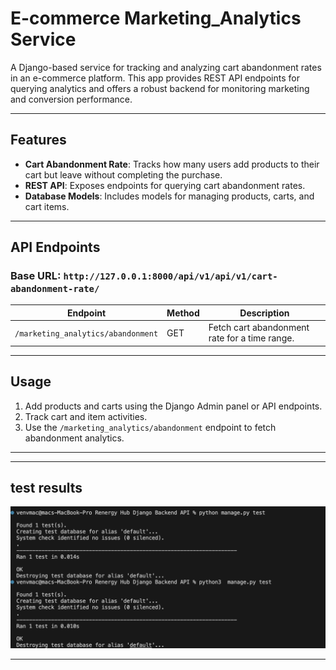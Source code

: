 # E-commerce Marketing_Analytics Service

A Django-based service for tracking and analyzing cart abandonment rates in an e-commerce platform. This app provides REST API endpoints for querying analytics and offers a robust backend for monitoring marketing and conversion performance.

---

## Features

- **Cart Abandonment Rate**: Tracks how many users add products to their cart but leave without completing the purchase.
- **REST API**: Exposes endpoints for querying cart abandonment rates.
- **Database Models**: Includes models for managing products, carts, and cart items.

---

## API Endpoints

### Base URL: `http://127.0.0.1:8000/api/v1/api/v1/cart-abandonment-rate/`

| Endpoint                 | Method | Description                                  |
|--------------------------|--------|----------------------------------------------|
| `/marketing_analytics/abandonment` | GET    | Fetch cart abandonment rate for a time range.|

---

## Usage

1. Add products and carts using the Django Admin panel or API endpoints.
2. Track cart and item activities.
3. Use the `/marketing_analytics/abandonment` endpoint to fetch abandonment analytics.

---

---
## test results

![alt text](image.png)

---
